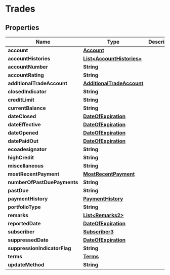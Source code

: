 

# Trades


## Properties

| Name | Type | Description | Notes |
|------------ | ------------- | ------------- | -------------|
|**account** | [**Account**](Account.md) |  |  [optional] |
|**accountHistories** | [**List&lt;AccountHistories&gt;**](AccountHistories.md) |  |  [optional] |
|**accountNumber** | **String** |  |  [optional] |
|**accountRating** | **String** |  |  [optional] |
|**additionalTradeAccount** | [**AdditionalTradeAccount**](AdditionalTradeAccount.md) |  |  [optional] |
|**closedIndicator** | **String** |  |  [optional] |
|**creditLimit** | **String** |  |  [optional] |
|**currentBalance** | **String** |  |  [optional] |
|**dateClosed** | [**DateOfExpiration**](DateOfExpiration.md) |  |  [optional] |
|**dateEffective** | [**DateOfExpiration**](DateOfExpiration.md) |  |  [optional] |
|**dateOpened** | [**DateOfExpiration**](DateOfExpiration.md) |  |  [optional] |
|**datePaidOut** | [**DateOfExpiration**](DateOfExpiration.md) |  |  [optional] |
|**ecoadesignator** | **String** |  |  [optional] |
|**highCredit** | **String** |  |  [optional] |
|**miscellaneous** | **String** |  |  [optional] |
|**mostRecentPayment** | [**MostRecentPayment**](MostRecentPayment.md) |  |  [optional] |
|**numberOfPastDuePayments** | **String** |  |  [optional] |
|**pastDue** | **String** |  |  [optional] |
|**paymentHistory** | [**PaymentHistory**](PaymentHistory.md) |  |  [optional] |
|**portfolioType** | **String** |  |  [optional] |
|**remarks** | [**List&lt;Remarks2&gt;**](Remarks2.md) |  |  [optional] |
|**reportedDate** | [**DateOfExpiration**](DateOfExpiration.md) |  |  [optional] |
|**subscriber** | [**Subscriber3**](Subscriber3.md) |  |  [optional] |
|**suppressedDate** | [**DateOfExpiration**](DateOfExpiration.md) |  |  [optional] |
|**suppressionIndicatorFlag** | **String** |  |  [optional] |
|**terms** | [**Terms**](Terms.md) |  |  [optional] |
|**updateMethod** | **String** |  |  [optional] |



